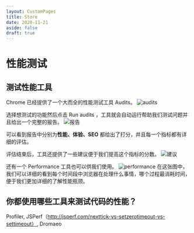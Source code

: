 ```yaml
---
layout: CustomPages
title: Store
date: 2020-11-21
aside: false
draft: true
---
```


# 性能测试

## 测试性能工具

Chrome 已经提供了一个大而全的性能测试工具 Audits。
![audits](../img/aduits.png)

选择想测试的功能然后点击 Run audits ，工具就会自动运行帮助我们测试问题并且给出一个完整的报告。
![报告](../img/aduitsReport.png)

可以看到报告中分别为**性能、体验、SEO** 都给出了打分，并且每一个指标都有详细的评估。

评估结束后，工具还提供了一些建议便于我们提高这个指标的分数。
![建议](../img/auditsSuggest.png)

还有一个 Performance 工具也可以供我们使用。
![performance](../img/performance.png)
在这张图中，我们可以详细的看到每个时间段中浏览器在处理什么事情，哪个过程最消耗时间，便于我们更加详细的了解性能瓶颈。

## 你都使用哪些工具来测试代码的性能？

Profiler, JSPerf（http://jsperf.com/nexttick-vs-setzerotimeout-vs-settimeout）, Dromaeo
